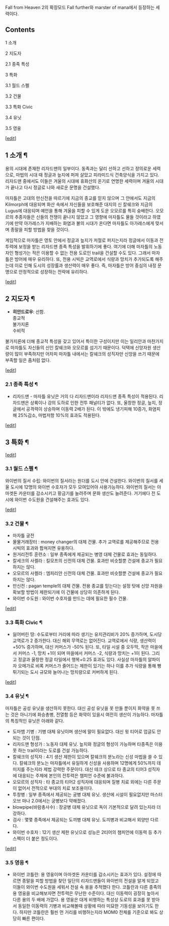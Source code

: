 Fall from Heaven 2의 확장모드 Fall further와 marster of mana에서 등장하는 세력이다.

## Contents

    

1 소개

2 지도자

    

2.1 종족 특성

3 특화

    

3.1 월드 스펠

3.2 건물

3.3 특화 Civic

3.4 유닛

3.5 영웅

[[edit](http://rigvedawiki.net/r1/wiki.php/Mazatl?action=edit&section=1)]

## 1 소개 ¶

  

용의 시대에 존재한 리자드맨의 일부이다. 동족과는 달리 선하고 선하고 정의로운 세력으로, 마법의 시대 때 정글과 늪지에 퍼져 살았고
피라미드식 건축양식을 가지고 있다. 리자드맨 중에서도 이들은 겨울의 시대에 휴화산의 온기로 연명한 세력이며 겨울의 시대가 끝나고 다시 정글로
나와 새로운 문명을 건설했다.

  

마자틀은 고대의 만신전을 따르기에 지금의 종교를 믿지 않으며 그 안에서도 지금의 Kilmorph에 대응되며 화산 속에서 자신들을 보호해준
대지의 신 칼쉐크와 지금의 Lugus에 대응되며 예언을 통해 겨울을 피할 수 있게 도운 오모르를 특히 숭배한다. 오모르의 추종자들은 신들의
전쟁이 끝나지 않았고 그 영향에 마자틀도 물들 것이라고 하였기에 만약 아가레스가 지배하는 화염과 불의 시대가 온다면 마자틀도 아가레스에게
맞서며 종말을 피할 방법을 찾을 것이다.

  

게임적으로 마자틀은 영토 안에서 정글과 늪지가 저절로 퍼지는지라 정글에서 이동과 전투력에 보정을 받는 리자드맨 종족 특성을 발휘하기에 좋다.
여기에 더해 마자틀의 노동자인 형성가는 적은 이용할 수 없는 전용 도로인 trail을 건설할 수도 있다. 그래서 마자틀은 방어에 매우
유리하다. 또, 전용 시빅은 교역로에서 식량과 망치가 추가되도록 해주는데 이로 인해 도시의 성장률과 생산력이 매우 좋다. 즉, 마자틀은 방어
중심의 내정 문명으로 안정적으로 성장하는 전략에 유리하다.

[[edit](http://rigvedawiki.net/r1/wiki.php/Mazatl?action=edit&section=2)]

## 2 지도자 ¶

  

  * **히안드로우**: 선함.  
종교적  
불가지론  
수비적  

불가지론에 더해 종교적 특성을 갖고 있어서 특이한 구성이지만 이는 일리안과 마찬가지로 마자틀도 자신들의 신인 칼쉐크와 오모르를 섬기기
때문이다. 덕택에 신앙자원 생산량이 많이 부족하지만 어차피 마자틀 내에서는 칼쉐크의 성직자만 신앙을 쓰기 때문에 부족할 일은 좀처럼 없다.

[[edit](http://rigvedawiki.net/r1/wiki.php/Mazatl?action=edit&section=3)]

### 2.1 종족 특성 ¶

  

* 리자드맨 - 마자틀 유닛은 거의 다 리자드맨이라 리자드맨 종족 특성이 적용된다. 리자드맨은 상륙이나 강의 도하로 인한 전투 패널티가 없다. 또, 울창한 정글, 늪지, 정글에서 공격력이 상승하며 이동력 2배가 된다. 이 밖에도 냉기피해 10증가, 화염피해 25%감소, 마법저항 10%의 효과도 적용된다.

[[edit](http://rigvedawiki.net/r1/wiki.php/Mazatl?action=edit&section=4)]

## 3 특화 ¶

[[edit](http://rigvedawiki.net/r1/wiki.php/Mazatl?action=edit&section=5)]

### 3.1 월드 스펠 ¶

  

와이번의 질서 수립: 와이번의 질서라는 원더를 도시 안에 건설한다. 와이번의 질서를 세울 도시에 12명의 와이번 수호자가 모두 모여있어야
사용가능하다. 와이번의 질서는 아마겟돈 카운터를 감소시키고 황금기를 늘려주며 문화 생산도 늘려준다. 거기에다 전 도시에 와이번 수도원을
건설해주는 효과도 있다.

[[edit](http://rigvedawiki.net/r1/wiki.php/Mazatl?action=edit&section=6)]

### 3.2 건물 ¶

  

* 마자틀 궁전  
* 물물거래장터 : money changer의 대체 건물. 추가 교역로를 제공해주므로 전용 시빅의 효과와 합쳐지면 유용하다.  
* 원거리전투 훈련소 : 일부 종족에게 제공되는 병영 대체 건물로 효과는 동일하다.  
* 칼세크의 사켈라 : 킬모프의 신전의 대체 건물. 효과만 비슷할뿐 건설에 종교가 필요하지는 않다.  
* 오모르의 사켈라 : 엠피리안 신전의 대체 건물. 효과만 비슷할뿐 건설에 종교가 필요하지는 않다.  
* 만신전 : pagan temple의 대체 건물. 전용 종교를 믿는다는 설정 탓에 신앙 자원을 확보할 방법이 제한되기에 이 건물에 상당히 의존하게 된다.  
* 와이번 수도원 : 와이번 수호자를 만드는 데에 필요한 필수 건물.

[[edit](http://rigvedawiki.net/r1/wiki.php/Mazatl?action=edit&section=7)]

### 3.3 특화 Civic ¶

  

  * 잃어버린 땅: 수도로부터 거리에 따라 생기는 유지관리비가 20% 증가하며, 도시당 교역로가 2 증가한다. 대신 해외 무역로는 없어진다. 교역로에서 식량, 생산력이 +50% 증가하며, 대신 커머스가 -50% 된다. 또, 타일 시설 중 오두막, 작은 마을에서 커머스 -1, 망치 +1이 되며 마을에서 커머스 -2, 식량과 망치는 +1이 된다. 그리고 정글과 울창한 정글 타일에서 행복+0.25 효과도 있다. 사실상 마자틀의 알파이자 오메가로 비록 커머스가 줄어드는 제한이 있기는 하나 이를 추가 식량을 통해 뻥튀기되는 도시 규모와 늘어나는 망치량으로 커버하게 된다.  

[[edit](http://rigvedawiki.net/r1/wiki.php/Mazatl?action=edit&section=8)]

### 3.4 유닛 ¶

  

마자틀은 공성 유닛을 생산하지 못한다. 대신 공성 유닛을 못 만들 뿐이지 화약을 못 쓰는 것은 아니기에 화승총병, 전열함 등은 화약이 있을시
여전히 생산이 가능하다. 마자틀의 특징적인 유닛은 아래와 같다.

  

  * 도마뱀 기병 : 기병 대체 유닛이며 생산에 말이 필요없다. 대신 윗 티어로 업글도 안 되는 것이 단점.
  * 리자드맨 형성가 : 노동자 대체 유닛. 늪지와 정글의 형성이 가능하며 타종족은 이용 못 하는 trail이라는 도로를 건설 가능하다.
  * 칼쉐크의 성직자 : 4기 생산 제한이 있으며 칼쉐크의 분노라는 신성 마법을 쓸 수 있다. 칼쉐크의 분노는 마자틀에서 유일하게 신성을 사용하며 12명에게 50%까지 데미지를 주는지라 제법 강력한 주문이다. 대신 테크 상으로 타 종교의 티어3 성직자에 대응되는 주제에 본인의 전투력은 챔피언 수준에 불과하다.
  * 오모르의 성직자 : 타 종교의 티어2 성직자에 대응되며 질병 치료 외에는 다른 주문이 없어서 전적으로 부대의 치료 보조용이다.
  * 투창병 : 일부 종족에서 제공되는 궁병 대체 유닛. 생산에 시설이 필요없지만 마스터 오브 마나 2.0에서는 궁병보다 약해졌다.
  * blowpipe(바람총사수) : 장궁병 대체 유닛으로 독이 기본적으로 달려 있는지라 더 강하다.
  * 검사 : 몇몇 종족에서 제공되는 도끼병 대체 유닛. 도끼병과 비교해서 외양만 다르다.
  * 와이번 수호자 : 12기 생산 제한 유닛으로 성능은 2티어의 챔피언에 이동력 등 추가 스펙이 더 붙은 정도이다.  

[[edit](http://rigvedawiki.net/r1/wiki.php/Mazatl?action=edit&section=9)]

### 3.5 영웅 ¶

  

  * 와이번 코틀란: 용 영웅이며 아마겟돈 카운터를 감소시키는 효과가 있다. 설정에 따르면 종말을 피할 방법을 찾던 일단의 리자드맨들이 와이번의 전설을 알게 되었고 이들이 와이번 수도원을 세워서 전설 속 용을 추적했다 한다. 코틀란과 다른 종족의 용 영웅을 비교해보자면 전투력은 무난한 수준이다. 대신 이동력이 굉장히 높아서 다른 용의 두 배에 가깝다. 용 영웅은 대게 비행하는 특성상 도로의 효과를 못 받아서 동일한 이동력의 기병과 비교해볼때 상황에 따라 미묘한 기동성을 보이기도 한다. 하지만 코틀란은 훨씬 먼 거리를 비행하는지라 MOM0 전체를 기준으로 봐도 상당히 빠른 편이다.

